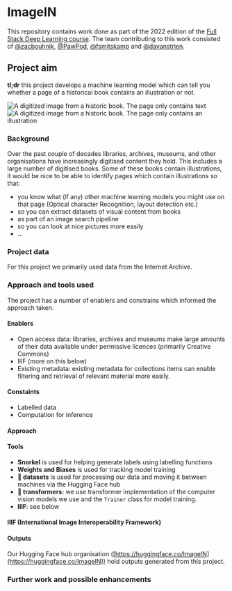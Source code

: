 # ImageIN

This repository contains work done as part of the 2022 edition of the [Full Stack Deep Learning course](https://fullstackdeeplearning.com/course/2022/). The team contributing to this work consisted of [@zacbouhnik](https://github.com/zacbouhnik), [@PawPod](https://github.com/PawPod), [@fsmitskamp](https://github.com/fsmitskamp) and [@davanstrien](https://github.com/davanstrien).


## Project aim

**tl;dr** this project develops a machine learning model which can tell you whether a page of a historical book contains an illustration or not. 

![A digitized image from a historic book. The page only contains text](https://iiif.archivelab.org/iiif/memoirslettersof01bernuoft$105/full/250,/0/default.jpg) ![A digitized image from a historic book. The page only contains an illustration](https://iiif.archivelab.org/iiif/memoirslettersof01bernuoft$10/full/250,/0/default.jpg)

### Background

Over the past couple of decades libraries, archives, museums, and other organisations have increasingly digitised content they hold. This includes a large number of digitised books. Some of these books contain illustrations, it would be nice to be able to identify pages which contain illustrations so that:

- you know what (if any) other machine learning models you might use on that page (Optical character Recognition, layout detection etc.)
- so you can extract datasets of visual content from books 
- as part of an image search pipeline
- so you can look at nice pictures more easily
- ... 


### Project data 

For this project we primarily used data from the Internet Archive. 


### Approach and tools used 

The project has a number of enablers and constrains which informed the approach taken. 

#### Enablers

- Open access data: libraries, archives and museums make large amounts of their data available under permissive licences (primarily Creative Commons)
- IIIF (more on this below)
- Existing metadata: existing metadata for collections items can enable filtering and retrieval of relevant material more easily. 

#### Constaints

- Labelled data
- Computation for inference

#### Approach



#### Tools

- **Snorkel** is used for helping generate labels using labelling functions
- **Weights and Biases** is used for tracking model training
- **🤗 datasets** is used for processing our data and moving it between machines via the Hugging Face hub 
- **🤗 transformers:** we use transformer implementation of the computer vision models we use and the `Trainer` class for model training. 
- **IIIF**: see below 


#### IIIF (International Image Interoperability Framework) 

#### Outputs 

Our Hugging Face hub organisation ([https://huggingface.co/ImageIN](https://huggingface.co/ImageIN)) hold outputs generated from this project. 


### Further work and possible enhancements
